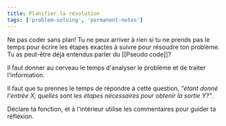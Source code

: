 ```yaml
---
title: Planifier la résolution
tags: ['problem-solving', 'permanent-notes']
--- 
```


Ne pas coder sans plan! Tu ne peux arriver à rien si tu ne prends pas le temps pour écrire les étapes exactes à suivre pour résoudre ton problème. Tu as peut-être déjà entendus parler du [[Pseudo code]]?

Il faut donner au cerveau le temps d'analyser le problème et de traiter l'information. 

Il faut que tu prennes le temps de répondre à cette question, *"étant donné l'entrée X, quelles sont les étapes nécessaires pour obtenir la sortie Y?"*.

Déclare ta fonction, et à l'intérieur utilise les commentaires pour guider ta réfléxion.